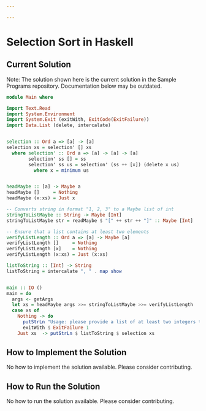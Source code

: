 ```yaml
---

---
```


# Selection Sort in Haskell

## Current Solution

Note: The solution shown here is the current solution in the Sample Programs repository. Documentation below may be outdated.

```Haskell
module Main where

import Text.Read
import System.Environment
import System.Exit (exitWith, ExitCode(ExitFailure))
import Data.List (delete, intercalate)


selection :: Ord a => [a] -> [a]
selection xs = selection' [] xs
  where selection' :: Ord a => [a] -> [a] -> [a]
        selection' ss [] = ss
        selection' ss us = selection' (ss ++ [x]) (delete x us)
          where x = minimum us


headMaybe :: [a] -> Maybe a
headMaybe []     = Nothing
headMaybe (x:xs) = Just x

-- Converts string in format "1, 2, 3" to a Maybe list of int
stringToListMaybe :: String -> Maybe [Int]
stringToListMaybe str = readMaybe $ "[" ++ str ++ "]" :: Maybe [Int]

-- Ensure that a list contains at least two elements
verifyListLength :: Ord a => [a] -> Maybe [a]
verifyListLength []     = Nothing
verifyListLength [x]    = Nothing
verifyListLength (x:xs) = Just (x:xs)

listToString :: [Int] -> String
listToString = intercalate ", " . map show


main :: IO ()
main = do
  args <- getArgs
  let xs = headMaybe args >>= stringToListMaybe >>= verifyListLength
  case xs of
    Nothing -> do
      putStrLn "Usage: please provide a list of at least two integers to sort in the format \"1, 2, 3, 4, 5\""
      exitWith $ ExitFailure 1
    Just xs  -> putStrLn $ listToString $ selection xs


```

## How to Implement the Solution

No how to implement the solution available. Please consider contributing.

## How to Run the Solution

No how to run the solution available. Please consider contributing.